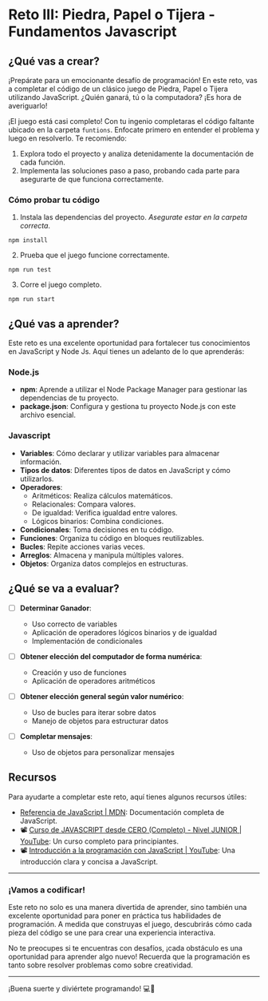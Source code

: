# Reto III: Piedra, Papel o Tijera - Fundamentos Javascript

## ¿Qué vas a crear?

¡Prepárate para un emocionante desafío de programación! En este reto, vas a completar el código de un clásico juego de Piedra, Papel o Tijera utilizando JavaScript. ¿Quién ganará, tú o la computadora? ¡Es hora de averiguarlo!

¡El juego está casi completo! Con tu ingenio completaras el código faltante ubicado en la carpeta `funtions`. Enfocate primero en entender el problema y luego en resolverlo. Te recomiendo:

1. Explora todo el proyecto y analiza detenidamente la documentación de cada función.
2. Implementa las soluciones paso a paso, probando cada parte para asegurarte de que funciona correctamente.

### Cómo probar tu código

1. Instala las dependencias del proyecto. _Asegurate estar en la carpeta correcta_.

```
npm install
```

2. Prueba que el juego funcione correctamente.

```
npm run test
```

3. Corre el juego completo.

```
npm run start
```

## ¿Qué vas a aprender?

Este reto es una excelente oportunidad para fortalecer tus conocimientos en JavaScript y Node Js. Aquí tienes un adelanto de lo que aprenderás:

### Node.js

- **npm**: Aprende a utilizar el Node Package Manager para gestionar las dependencias de tu proyecto.
- **package.json**: Configura y gestiona tu proyecto Node.js con este archivo esencial.

### Javascript

- **Variables**: Cómo declarar y utilizar variables para almacenar información.
- **Tipos de datos**: Diferentes tipos de datos en JavaScript y cómo utilizarlos.
- **Operadores**:
  - Aritméticos: Realiza cálculos matemáticos.
  - Relacionales: Compara valores.
  - De igualdad: Verifica igualdad entre valores.
  - Lógicos binarios: Combina condiciones.
- **Condicionales**: Toma decisiones en tu código.
- **Funciones**: Organiza tu código en bloques reutilizables.
- **Bucles**: Repite acciones varias veces.
- **Arreglos**: Almacena y manipula múltiples valores.
- **Objetos**: Organiza datos complejos en estructuras.

## ¿Qué se va a evaluar?

- [ ] **Determinar Ganador**:

  - Uso correcto de variables
  - Aplicación de operadores lógicos binarios y de igualdad
  - Implementación de condicionales

- [ ] **Obtener elección del computador de forma numérica**:

  - Creación y uso de funciones
  - Aplicación de operadores aritméticos

- [ ] **Obtener elección general según valor numérico**:

  - Uso de bucles para iterar sobre datos
  - Manejo de objetos para estructurar datos

- [ ] **Completar mensajes**:
  - Uso de objetos para personalizar mensajes

## Recursos

Para ayudarte a completar este reto, aquí tienes algunos recursos útiles:

- [Referencia de JavaScript | MDN](https://developer.mozilla.org/es/docs/Web/JavaScript/Referencia): Documentación completa de JavaScript.
- 📽️ [Curso de JAVASCRIPT desde CERO (Completo) - Nivel JUNIOR | YouTube](https://www.youtube.com/watch?v=z95mZVUcJ-E&t=124s): Un curso completo para principiantes.
- 📽️ [Introducción a la programación con JavaScript | YouTube](https://youtu.be/Z34BF9PCfYg?si=qiBK1tru8deMNHP7): Una introducción clara y concisa a JavaScript.

---

### ¡Vamos a codificar!

Este reto no solo es una manera divertida de aprender, sino también una excelente oportunidad para poner en práctica tus habilidades de programación. A medida que construyas el juego, descubrirás cómo cada pieza del código se une para crear una experiencia interactiva.

No te preocupes si te encuentras con desafíos, ¡cada obstáculo es una oportunidad para aprender algo nuevo! Recuerda que la programación es tanto sobre resolver problemas como sobre creatividad.

---

¡Buena suerte y diviértete programando! 💻🚀
